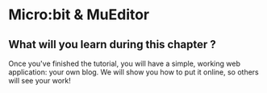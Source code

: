# Micro:bit & MuEditor

## What will you learn during this chapter ?

Once you've finished the tutorial, you will have a simple, working web application: your own blog. We will show you how to put it online, so others will see your work!